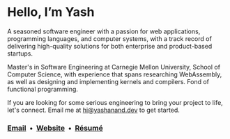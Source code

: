 # Hello, I’m Yash

A seasoned software engineer with a passion for web applications, programming languages, and computer systems, with a track record of delivering high-quality solutions for both enterprise and product-based startups.

Master's in Software Engineering at Carnegie Mellon University, School of Computer Science, with experience that spans researching WebAssembly, as well as designing and implementing kernels and compilers. Fond of functional programming.

If you are looking for some serious engineering to bring your project to life, let's connect. Email me at hi@yashanand.dev to get started.

### [Email](mailto:hi@yashanand.dev) &nbsp;•&nbsp; [Website](https://yashanand.dev) &nbsp;•&nbsp; [Résumé](https://resume.yashanand.dev) 
